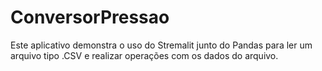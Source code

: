 # ConversorPressao

Este aplicativo demonstra o uso do Stremalit junto do Pandas para ler um arquivo tipo .CSV e realizar operações com os dados do arquivo.
